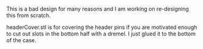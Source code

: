 This is a bad design for many reasons and I am working on re-designing this from scratch.

headerCover.stl is for covering the header pins if you are motivated enough to cut out slots in the bottom half with a dremel. I just glued it to the bottom of the case.
